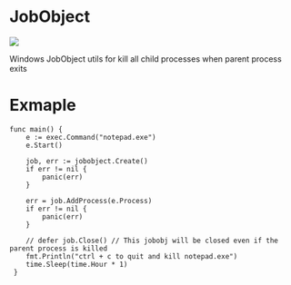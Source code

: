 # JobObject

[![](https://pkg.go.dev/badge/github.com/tg123/jobobject?status.svg)](https://pkg.go.dev/github.com/tg123/jobobject)


 Windows JobObject utils for kill all child processes when parent process exits
 
# Exmaple

```
func main() {
	e := exec.Command("notepad.exe")
	e.Start()

	job, err := jobobject.Create()
	if err != nil {
		panic(err)
	}

	err = job.AddProcess(e.Process)
	if err != nil {
		panic(err)
	}

	// defer job.Close() // This jobobj will be closed even if the parent process is killed
	fmt.Println("ctrl + c to quit and kill notepad.exe")
	time.Sleep(time.Hour * 1)
 }
```
